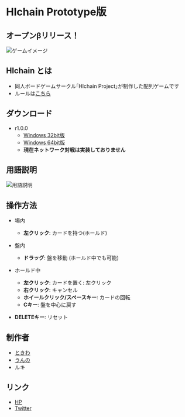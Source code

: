 # HIchain Prototype版

## オープンβリリース！
![ゲームイメージ](https://github.com/hichain/HIchain-Prototype/blob/master/images/r1.0.0%20Game%20Image.png)

## HIchain とは
  + 同人ボードゲームサークル｢HIchain Project｣が制作した配列ゲームです
  + ルールは[こちら](http://hichain.sokon.jp/rule.html)

## ダウンロード
  + r1.0.0
    + [Windows 32bit版](https://github.com/hichain/HIchain-Prototype/releases/download/r1.0.0/HIchain_Prototype_r1_0_0_x86.zip)
    + [Windows 64bit版](https://github.com/hichain/HIchain-Prototype/releases/download/r1.0.0/HIchain_Prototype_r1_0_0_x64.zip)
    + **現在ネットワーク対戦は実装しておりません**

## 用語説明
![用語説明](https://raw.githubusercontent.com/hichain/HIchain-Prototype/master/images/terms%20discription.png)

## 操作方法
- 場内
  - **左クリック**: カードを持つ(ホールド)
- 盤内
  - **ドラッグ**: 盤を移動 (ホールド中でも可能)

- ホールド中
  - **左クリック**: カードを置く: 左クリック
  - **右クリック**: キャンセル
  - **ホイールクリック/スペースキー**: カードの回転
  - **Cキー**: 盤を中心に戻す

- **DELETEキー**: リセット

## 制作者
  + [ときわ](https://github.com/TokiwaTools)
  + [うんの](https://github.com/funi)
  + ルキ

## リンク
  + [HP](http://hichain.sokon.jp/)
  + [Twitter](https://twitter.com/HIchain_game)
